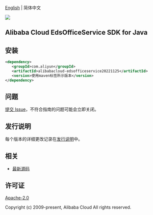 [English](README.md) | 简体中文

![](https://aliyunsdk-pages.alicdn.com/icons/AlibabaCloud.svg)

## Alibaba Cloud EdsOfficeService SDK for Java

## 安装

```xml
<dependency>
   <groupId>com.aliyun</groupId>
   <artifactId>alibabacloud-edsofficeservice20221125</artifactId>
   <version>使用maven标签所示版本</version>
</dependency>
```

## 问题

[提交 Issue](https://github.com/aliyun/alibabacloud-java-async-sdk/issues/new)，不符合指南的问题可能会立即关闭。

## 发行说明

每个版本的详细更改记录在[发行说明](./ChangeLog.txt)中。

## 相关

- [最新源码](https://github.com/aliyun/alibabacloud-async-java-sdk/)

## 许可证

[Apache-2.0](http://www.apache.org/licenses/LICENSE-2.0)

Copyright (c) 2009-present, Alibaba Cloud All rights reserved.
